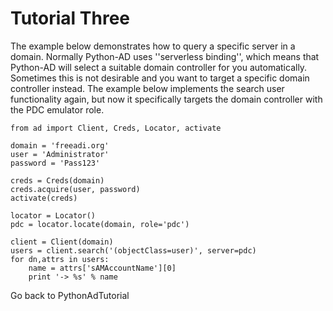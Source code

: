 # Tutorial Three #

The example below demonstrates how to query a specific server in a domain. Normally Python-AD uses ''serverless binding'', which means that Python-AD will select a suitable domain controller for you automatically. Sometimes this is not desirable and you want to target a specific domain controller instead. The example below implements the search user functionality again, but now it specifically targets the domain controller with the PDC emulator role.

```
from ad import Client, Creds, Locator, activate

domain = 'freeadi.org'
user = 'Administrator'
password = 'Pass123'

creds = Creds(domain)
creds.acquire(user, password)
activate(creds)

locator = Locator()
pdc = locator.locate(domain, role='pdc')

client = Client(domain)
users = client.search('(objectClass=user)', server=pdc)
for dn,attrs in users:
    name = attrs['sAMAccountName'][0]
    print '-> %s' % name
```

Go back to PythonAdTutorial